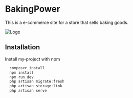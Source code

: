 
# BakingPower

This is a e-commerce site for a store that sells baking goods.


![Logo](https://imgur.com/g3W8pi4.png)


## Installation

Install my-project with npm

```bash
  composer install
  npm install
  npm run dev
  php artisan migrate:fresh
  php artisan storage:link
  php artisan serve
```
    
